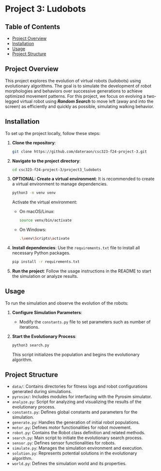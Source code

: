 # Project 3: Ludobots

## Table of Contents

- [Project Overview](#project-overview)
- [Installation](#installation)
- [Usage](#usage)
- [Project Structure](#project-structure)

## Project Overview

This project explores the evolution of virtual robots (ludobots) using evolutionary algorithms. The goal is to simulate the development of robot morphologies and behaviors over successive generations to achieve optimized movement patterns. For this project, we focus on evolving a two-legged virtual robot using ***Random Search*** to move left (away and into the screen) as efficiently and quickly as possible, simulating walking behavior.

## Installation

To set up the project locally, follow these steps:

1. **Clone the repository**:
   ```bash
   git clone https://github.com/dateraon/csc323-f24-project-3.git
   ```

2. **Navigate to the project directory**:
   ```bash
   cd csc323-f24-project-3/project3_ludobots
   ```

3. **OPTIONAL: Create a virtual environment**:
   It is recommended to create a virtual environment to manage dependencies.

   ```bash
   python3 -m venv venv
   ```

   Activate the virtual environment:

   - On macOS/Linux:
     ```bash
     source venv/bin/activate
     ```

   - On Windows:
     ```bash
     .\venv\Scripts\activate
     ```

4. **Install dependencies**:
   Use the `requirements.txt` file to install all necessary Python packages.

   ```bash
   pip install -r requirements.txt
   ```

5. **Run the project**:
   Follow the usage instructions in the README to start the simulation or analyze results.

## Usage

To run the simulation and observe the evolution of the robots:

1. **Configure Simulation Parameters**:
   - Modify the `constants.py` file to set parameters such as number of iterations.

2. **Start the Evolutionary Process**:
   ```bash
   python3 search.py
   ```
   This script initializes the population and begins the evolutionary algorithm.


## Project Structure

- `data/`: Contains directories for fitness logs and robot configurations generated during simulations.
- `pyrosim/`: Includes modules for interfacing with the Pyrosim simulator.
- `analyze.py`: Script for analyzing and visualizing the results of the evolutionary process.
- `constants.py`: Defines global constants and parameters for the simulation.
- `generate.py`: Handles the generation of initial robot populations.
- `motor.py`: Defines motor functionalities for robot movement.
- `robot.py`: Contains the Robot class definition and related methods.
- `search.py`: Main script to initiate the evolutionary search process.
- `sensor.py`: Defines sensor functionalities for robots.
- `simulate.py`: Manages the simulation environment and execution.
- `solution.py`: Represents potential solutions in the evolutionary algorithm.
- `world.py`: Defines the simulation world and its properties.



